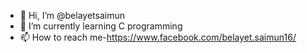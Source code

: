 - 👋 Hi, I’m @belayetsaimun
- 🌱 I’m currently learning C programming
- 📫 How to reach me-https://www.facebook.com/belayet.saimun16/

<!---
belayetsaimun/belayetsaimun is a ✨ special ✨ repository because its `README.md` (this file) appears on your GitHub profile.
You can click the Preview link to take a look at your changes.
--->
